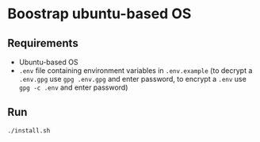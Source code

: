 # Boostrap ubuntu-based OS

## Requirements
- Ubuntu-based OS
- `.env` file containing environment variables in `.env.example` (to decrypt a `.env.gpg` use `gpg .env.gpg` and enter password, to encrypt a `.env` use `gpg -c .env` and enter password)

## Run
```bash
./install.sh
```
